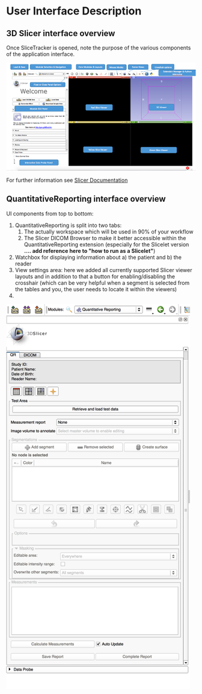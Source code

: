 # User Interface Description

## 3D Slicer interface overview

Once SliceTracker is opened, note the purpose of the various components of the application interface.

![](../screenshots/Slicer4ApplicationGUIMap.jpg)

For further information see [Slicer Documentation](https://www.slicer.org/wiki/Documentation/Nightly/SlicerApplication/MainApplicationGUI)

## QuantitativeReporting interface overview

UI components from top to bottom:

1. QuantitativeReporting is split into two tabs:
   1. The actually workspace which will be used in 90% of your workflow
   2. The Slicer DICOM Browser to make it better accessible within the QuantitativeReporting extension \(especially for the Slicelet version   **.... add reference here to "how to run as a Slicelet"**\)
2. Watchbox for displaying information about a\) the patient and b\) the reader
3. View settings area: here we added all currently supported Slicer viewer layouts and in addition to that a button for enabling/disabling the crosshair \(which can be very helpful when a segment is selected from the tables and you, the user needs to locate it within the viewers\)
4. 
![](../screenshots/user_interface.png)

